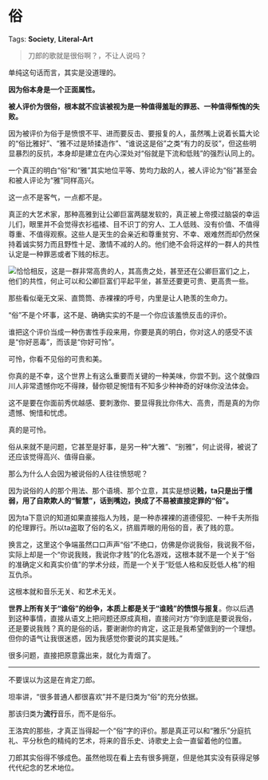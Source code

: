 # 俗

Tags: **Society**, **Literal-Art**

> 刀郎的歌就是很俗啊？，不让人说吗？



单纯这句话而言，其实是没道理的。

**因为俗本身是一个正面属性。**

**被人评价为很俗，根本就不应该被视为是一种值得羞耻的罪恶、一种值得惭愧的失败。**

因为被评价为俗于是愤恨不平、进而要反击、要报复的人，虽然嘴上说着长篇大论的“俗比雅好”、“雅不过是矫揉造作”、“谁说这是俗”之类“有力的反驳”，但这些明显暴烈的反抗，本身却是建立在内心深处对“俗就是下流和低贱”的强烈认同上的。

一个真正的明白“俗”和“雅”其实地位平等、势均力敌的人，被人评论为“俗”甚至会和被人评论为“雅”同样高兴。

这一点不是客气，一点都不是。

真正的大艺术家，那种高雅到让公卿巨富两腿发软的，真正被上帝摸过脑袋的幸运儿们，眼里并不会觉得衣衫褴褛、目不识丁的穷人、工人低贱、没有价值、不值得尊重、不值得观察。这些人是天生的会亲近和尊重贫穷、不幸、艰难然而却仍然保持着诚实努力而且野性十足、激情不减的人的。他们绝不会将这样的一群人的共性认定是一种罪恶或者下贱的标志。

![](https://pica.zhimg.com/50/v2-6e61a30096d778d19b530fa101029401_720w.jpg?source=1940ef5c)恰恰相反，这是一群非常高贵的人，其高贵之处，甚至还在公卿巨富们之上，他们的共性，何止可以和公卿巨富们平起平坐，甚至还要更可贵、更高贵一些。

那些看似毫无文采、直筒筒、赤裸裸的呼号，内里是让人艳羡的生命力。

“俗”不是个坏事，这不是、确确实实的不是一个你应该羞愤反击的评价。

谁把这个评价当成一种伤害性手段来用，你要是真的明白，你对这人的感受不该是“你好恶毒”，而该是“你好可怜”。

可怜，你看不见俗的可贵和美。

你真的是不幸，这个世界上有这么重要而关键的一种美味，你尝不到。这个就像四川人非常遗憾你吃不得辣，替你顿足惋惜有不知多少种神奇的好味你没法体会。

这不是要在你面前秀优越感、要刺激你、要显得我比你伟大、高贵，而是真的为你遗憾、惋惜和忧虑。

真的是可怜。

  


  


俗从来就不是问题，它甚至是好事，是另一种“大雅”、“别雅”，何止说得，被说了还应该觉得高兴、值得自豪。

那么为什么人会因为被说俗的人往往愤怒呢？

因为说俗的人的那个用法、那个语境、那个立意，其实是想说**贱，ta只是出于懦弱，用了自欺欺人的“智慧”，话到嘴边，换成了不易被直接定罪的“俗”。**

因为ta下意识的知道如果直接指人为贱，是一种赤裸裸的道德侵犯、一种千夫所指的伦理罪行。所以ta盗取了俗的名义，挤眉弄眼的用俗的音，表了贱的意。

换言之，这里这个争端虽然口口声声“俗”不绝口，仿佛是你说我俗，我说我不俗，实际上却是一个“你说我贱，我说你才贱”的化名游戏，这根本就不是一个关于“俗的准确定义和真实价值”的学术分歧，而是一个关于“贬低人格和反贬低人格”的相互仇杀。

这根本就和音乐无关、和艺术无关。

**世界上所有关于“谁俗”的纷争，本质上都是关于“谁贱”的愤恨与报复**。你以后遇到这种事情，直接从语文上把问题还原成真相，直接问对方“你到底是要说我俗，还是要说我贱？真的是俗的话，要谢谢你的肯定，这正是我希望做到的一个理想。但你的语气让我很迷惑，因为我感觉你要说的其实是贱。”

很多问题，直接把原意露出来，就化为青烟了。

  




---

不要误以为这是在肯定刀郎。

坦率讲，“很多普通人都很喜欢”并不是归类为“俗”的充分依据。

那该归类为**流行**音乐，而不是俗乐。

王洛宾的那些，才真正当得起一个“俗”字的评价。那是真正可以和“雅乐”分庭抗礼、平分秋色的精纯的艺术，将来的音乐史、诗歌史上会一直留着他的位置。

刀郎其实俗得不够成色。虽然他现在看上去有很多拥趸，但是他其实没有获得足够代代纪念的艺术地位。



